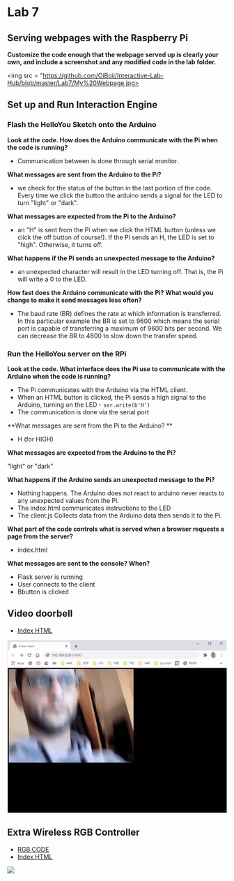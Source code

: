 # Lab 7
## Serving webpages with the Raspberry Pi

**Customize the code enough that the webpage served up is clearly your own, and include a screenshot and any modified code in the lab folder.**

<img src = "https://github.com/OiBoii/Interactive-Lab-Hub/blob/master/Lab7/My%20Webpage.jpg>

## Set up and Run Interaction Engine
### Flash the HelloYou Sketch onto the Arduino

**Look at the code. How does the Arduino communicate with the Pi when the code is running?**

* Communication between is done through serial monitor. 

**What messages are sent from the Arduino to the Pi?**

* we check for the status of the button in the last portion of the code. Every time we click the button the arduino sends a signal for the LED to turn "light" or "dark".

**What messages are expected from the Pi to the Arduino?**

* an "H" is sent from the Pi when we click the HTML button (unless we click the off button of course!). If the Pi sends an H, the LED is set to "high". Otherwise, it turns off.

**What happens if the Pi sends an unexpected message to the Arduino?**

* an unexpected character will result in the LED turning off. That is, the Pi will write a 0 to the LED.

**How fast does the Arduino communicate with the Pi? What would you change to make it send messages less often?**

*  The baud rate (BR) defines the rate at which information is transferred. In this particular example the BR is set to 9600 which means the serial port is capable of transferring a maximum of 9600 bits per second. We can decrease the BR to 4800 to slow down the transfer speed.

### Run the HelloYou server on the RPi

**Look at the code. What interface does the Pi use to communicate with the Arduino when the code is running?**

* The Pi communicates with the Arduino via the HTML client.
* When an HTML button is clicked, the Pi sends a high signal to the Arduino, turning on the LED - ``ser.write(b'H')``
* The communication is done via the serial port

**What messages are sent from the Pi to the Arduino? **

* H (for HIGH)

**What messages are expected from the Arduino to the Pi?**

"light" or "dark"

**What happens if the Arduino sends an unexpected message to the Pi?**

* Nothing happens. The Arduino does not react to  arduino never reacts to any unexpected values from the Pi.
* The index.html communicates instructions to the LED
* The client.js Collects data from the Arduino data then sends it to the Pi.  

**What part of the code controls what is served when a browser requests a page from the server?**

* index.html 

**What messages are sent to the console? When?**

* Flask server is running
* User connects to the client
* Bbutton is clicked

## Video doorbell

* [Index HTML](https://github.com/OiBoii/Interactive-Lab-Hub/blob/master/Lab7/VideoFeed.py)
<img src=https://github.com/OiBoii/Interactive-Lab-Hub/blob/master/Lab7/video_feed.gif>

## Extra Wireless RGB Controller

* [RGB CODE](https://github.com/OiBoii/Interactive-Lab-Hub/blob/master/Lab7/wirelessRGB.ino)
* [Index HTML](https://github.com/OiBoii/Interactive-Lab-Hub/blob/master/Lab7/index.html)

<img src=https://github.com/OiBoii/a/blob/main/rgb_gif.gif>
